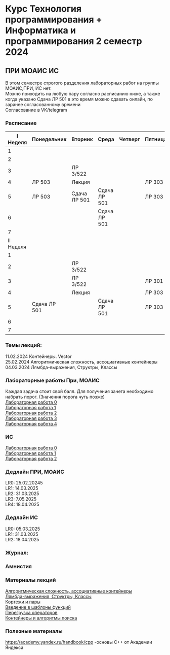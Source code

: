 # Курс Технология программирования + Информатика и программирования 2 семестр 2024

## ПРИ МОАИС ИС  
В этом семестре строгого разделения лабораторных работ на группы МОАИС,ПРИ, ИС нет.  
Можно приходить на любую пару согласно расписанию ниже, а также когда указано Сдача ЛР 501 в это время можно сдавать онлайн, по заранее согласованному времени  
Согласование в VK/telegram  

### Расписание  
|I Неделя | Понедельник           | Вторник                     | Среда                  | Четверг                     | Пятница                |
|---------|-----------------------|-----------------------------|------------------------|-----------------------------|------------------------|
| 1       |                       |                             |                        |                             |                        |
| 2       |                       |                             |                        |                             |                        |
| 3       |                       | ЛР 3/522                    |                        |                             |                        |
| 4       | ЛР 503                |Лекция                       |                        |                             |ЛР 303                  |
| 5       | ЛР 503                |Сдача ЛР 501                 | Сдача ЛР 501           |                             |ЛР 303                  |
| 6       |                       |                             | Сдача ЛР 501           |                             |                        |
| 7       |                       |                             |                        |                             |                        |
|II Неделя|                       |                             |                        |                             |                        |
| 1       |                       |                             |                        |                             |                        |
| 2       |                       | ЛР 3/522                    |                        |                             |                        |
| 3       |                       | ЛР 3/522                    |                        |                             | ЛР 301                 |
| 4       |                       |Лекция                       |                        |                             | ЛР 303                 |
| 5       | Сдача ЛР 501          |                             | Сдача ЛР 501           |                             | ЛР 303                 |
| 6       |                       |                             |                        |                             |                        |
| 7       |                       |                             |                        |                             |                        |


### Темы лекций:  
11.02.2024 Контейнеры. Vector  
25.02.2024 Алгоритмическая сложность, ассоциативные контейнеры  
04.03.2024 Лямбда-выражения, Структры, Классы    
### Лабораторные работы При, МОАИС  
Каждая задача стоит свой балл. Для получения зачета необходимо набрать порог. (Значения порога чуть позже)  
<a href = https://github.com/AlexShabalin73/Programming-technology/blob/main/2025/%D0%9F%D1%80%D0%B8%2C%20%D0%9C%D0%BE%D0%90%D0%98%D0%A1/LR0.pdf>Лабораторная работа 0 </a>  
<a href = https://github.com/AlexShabalin73/Programming-technology/blob/main/2025/%D0%9F%D1%80%D0%B8%2C%20%D0%9C%D0%BE%D0%90%D0%98%D0%A1/LR1.pdf>Лабораторная работа 1 </a>  
<a href = https://github.com/AlexShabalin73/Programming-technology/blob/main/2025/%D0%9F%D1%80%D0%B8%2C%20%D0%9C%D0%BE%D0%90%D0%98%D0%A1/LR2.pdf>Лабораторная работа 2 </a>  
<a href = https://github.com/AlexShabalin73/Programming-technology/blob/main/2025/%D0%9F%D1%80%D0%B8%2C%20%D0%9C%D0%BE%D0%90%D0%98%D0%A1/LR3.pdf>Лабораторная работа 3 </a>  
<a href = https://github.com/AlexShabalin73/Programming-technology/blob/main/2025/%D0%9F%D1%80%D0%B8%2C%20%D0%9C%D0%BE%D0%90%D0%98%D0%A1/LR4.pdf>Лабораторная работа 4 </a>  

### ИС  
<a href = https://github.com/AlexShabalin73/Programming-technology/blob/main/2025/%D0%98%D0%A1/LR0.pdf>Лабораторная работа 0 </a>  
<a href = https://github.com/AlexShabalin73/Programming-technology/blob/main/2025/%D0%98%D0%A1/LR1.pdf>Лабораторная работа 1 </a>  
<a href = https://github.com/AlexShabalin73/Programming-technology/blob/main/2025/%D0%98%D0%A1/LR2.pdf>Лабораторная работа 2 </a>  
  
### Дедлайн ПРИ, МОАИС  
LR0: 25.02.20245  
LR1: 14.03.2025  
LR2: 31.03.2025  
LR3: 7.05.2025  
LR4: 18.04.2025  
### Дедлайн ИС  
LR0: 05.03.2025  
LR1: 31.03.2025  
LR2: 18.04.2025  



### Журнал:  
  

### Амнистия  


### Материалы лекций  
<a href = "https://github.com/AlexShabalin73/Programming-technology/blob/main/2025/%D0%9C%D0%B0%D1%82%D0%B5%D1%80%D0%B8%D0%B0%D0%BB%D1%8B%20%D0%BB%D0%B5%D0%BA%D1%86%D0%B8%D0%B9/%D0%90%D0%BB%D0%B3%D0%BE%D1%80%D0%B8%D1%82%D0%BC%D0%B8%D1%87%D0%B5%D1%81%D0%BA%D0%B0%D1%8F%20%D1%81%D0%BB%D0%BE%D0%B6%D0%BD%D0%BE%D1%81%D1%82%D1%8C%2C%20%D0%B0%D1%81%D1%81%D0%BE%D1%86%D0%B8%D0%B0%D1%82%D0%B8%D0%B2%D0%BD%D1%8B%D0%B5%20%D0%BA%D0%BE%D0%BD%D1%82%D0%B5%D0%B9%D0%BD%D0%B5%D1%80%D1%8B.cpp"> Алгоритмическая сложность, ассоциативные контейнеры</a>  
<a href = "https://github.com/AlexShabalin73/Programming-technology/blob/main/2025/%D0%9C%D0%B0%D1%82%D0%B5%D1%80%D0%B8%D0%B0%D0%BB%D1%8B%20%D0%BB%D0%B5%D0%BA%D1%86%D0%B8%D0%B9/%D0%9B%D1%8F%D0%BC%D0%B1%D0%B4%D0%B0-%D0%B2%D1%8B%D1%80%D0%B0%D0%B6%D0%B5%D0%BD%D0%B8%D1%8F%2C%20%D0%A1%D1%82%D1%80%D1%83%D0%BA%D1%82%D1%80%D1%8B%2C%20%D0%9A%D0%BB%D0%B0%D1%81%D1%81%D1%8B.cpp"> Лямбда-выражения, Структры, Классы</a>   
<a href = "https://github.com/AlexShabalin73/Programming-technology/blob/main/2025/%D0%9C%D0%B0%D1%82%D0%B5%D1%80%D0%B8%D0%B0%D0%BB%D1%8B%20%D0%BB%D0%B5%D0%BA%D1%86%D0%B8%D0%B9/%D0%9A%D0%BE%D1%80%D1%82%D0%B5%D0%B6%D0%B8%20%D0%B8%20%D0%BF%D0%B0%D1%80%D1%8B.cpp"> Кортежи и пары </a>   
<a href = "https://github.com/AlexShabalin73/Programming-technology/blob/main/2025/%D0%9C%D0%B0%D1%82%D0%B5%D1%80%D0%B8%D0%B0%D0%BB%D1%8B%20%D0%BB%D0%B5%D0%BA%D1%86%D0%B8%D0%B9/%D0%92%D0%B2%D0%B5%D0%B4%D0%B5%D0%BD%D0%B8%D0%B5%20%D0%B2%20%D1%88%D0%B0%D0%B1%D0%BB%D0%BE%D0%BD%D1%8B%20%D1%84%D1%83%D0%BD%D0%BA%D1%86%D0%B8%D0%B9.cpp"> Введение в шаблоны функций</a>   
<a href = "https://github.com/AlexShabalin73/Programming-technology/blob/main/2025/%D0%9C%D0%B0%D1%82%D0%B5%D1%80%D0%B8%D0%B0%D0%BB%D1%8B%20%D0%BB%D0%B5%D0%BA%D1%86%D0%B8%D0%B9/%D0%9F%D0%B5%D1%80%D0%B5%D0%B3%D1%80%D1%83%D0%B7%D0%BA%D0%B0%20%D0%BE%D0%BF%D0%B5%D1%80%D0%B0%D1%82%D0%BE%D1%80%D0%BE%D0%B2.cpp"> Перегрузка операторов </a>   
<a href = "https://github.com/AlexShabalin73/Programming-technology/blob/main/2025/%D0%9C%D0%B0%D1%82%D0%B5%D1%80%D0%B8%D0%B0%D0%BB%D1%8B%20%D0%BB%D0%B5%D0%BA%D1%86%D0%B8%D0%B9/%D0%BA%D0%BE%D0%BD%D1%82%D0%B5%D0%B9%D0%BD%D0%B5%D1%80%D1%8B.pdf"> Контейнеры и алгоритмы поиска </a>   
### Полезные материалы
https://academy.yandex.ru/handbook/cpp -основы С++ от Академии Яндекса  